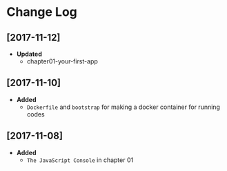 # Change Log  

## [2017-11-12]  
+ **Updated**  
  - chapter01-your-first-app

## [2017-11-10]  
+ **Added**  
  - `Dockerfile` and `bootstrap` for making a docker container for running codes  

## [2017-11-08]  
+ **Added**  
  - `The JavaScript Console` in chapter 01  
